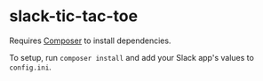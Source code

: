 # slack-tic-tac-toe

Requires [Composer](https://getcomposer.org/) to install dependencies.

To setup, run `composer install` and add your Slack app's values to `config.ini`.
